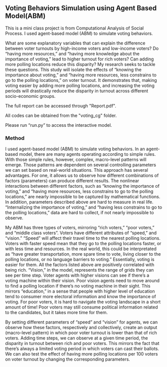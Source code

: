 ## Voting Behaviors Simulation using Agent Based Model(ABM)
This is a mini class project is from Computational Analysis of Social Process. I used agent-based model (ABM) to simulate voting behaviors.

What are some explanatory variables that can explain the difference between voter turnouts by high-income voters and low-income voters? Do “having more resources,” and “having more knowledge about the importance of voting,” lead to higher turnout for rich voters? Can adding more polling locations reduce this disparity? My research seeks to tackle these questions. This study will isolate the effects of “knowing the importance about voting,” and “having more resources, less constrains to go to the polling locations,” on voter turnout. It demonstrates that, making voting easier by adding more polling locations, and increasing the voting periods will drastically reduce the disparity in turnout across different socio-economic groups.

The full report can be accessed through "Report.pdf". 

All codes can be obtained from the "voting_cg" folder. 

Please run “run.py” to access the interactive model. 

### Method

I used agent-based model (ABM) to simulate voting behaviors. In an agent-based model, there are many agents operating according to simple rules. With those simple rules, however, complex, macro-level patterns will emerge. Those patterns are dependent on several controlling parameters we can set based on real-world situations. This approach has several advantages. For one, it allows us to observe how different combinations of factors (parameters) can produce different results. The nonlinear interactions between different factors, such as “knowing the importance of voting,” and “having more resources, less constrains to go to the polling locations,” are nearly impossible to be captured by mathematical functions. In addition, parameters described above are hard to measure in real life. “Internalizing the importance of voting,” and “having less constrains to go to the polling locations,” data are hard to collect, if not nearly impossible to observe.
 
My ABM has three types of voters, mirroring “rich voters,” “poor voters,” and “middle class voters”. Voters have different attributes of “speed,” and “vision.” “Speed” will affect their travel time to the nearest polling locations. Voters with faster speed mean that they go to the polling locations faster, or with less time and resources. In the real world, this could be interpretated as “have greater transportation, more spare time to vote, living closer to the polling locations, or no language barriers to voting.” Essentially, voting is easier for them. All the factors listed above are positively correlated with being rich. “Vision,” in the model, represents the range of grids they can see per time step. Voter agents with higher visions can see if there’s a voting machine within their vision. Poor vision agents need to move around to find a polling location if there’s no voting machine in their sight. This mirrors “education,” in a sense that people with higher level of education tend to consumer more electoral information and know the importance of voting. For poor voters, it is hard to navigate the voting landscape in a short amount of time! Poor voters may still consume political information related to the candidates, but it takes more time for them.

By setting different parameters of “speed” and “vision” for agents, we can observe how these factors, respectively and collectively, create an output (macro-level pattern) in which poor voter turnout is lower than that of rich voters. Adding time steps, we can observe at a given time period, the disparity in turnout between rich and poor voters. This mirrors the fact that there’s always a limited voting period in which voters can cast their ballots. We can also test the effect of having more polling locations per 100 voters on voter turnout by changing the corresponding
parameters.
